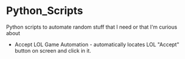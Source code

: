 # Python_Scripts
Python scripts to automate random stuff that I need or that I'm curious about

* Accept LOL Game Automation - automatically locates LOL "Accept" button on screen and click in it.
